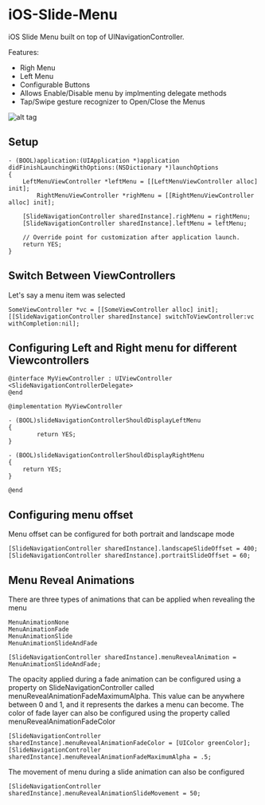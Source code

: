 iOS-Slide-Menu
==============

iOS Slide Menu built on top of UINavigationController.

Features: 
- Righ Menu
- Left Menu
- Configurable Buttons
- Allows Enable/Disable menu by implmenting delegate methods
- Tap/Swipe gesture recognizer to Open/Close the Menus

![alt tag](https://raw.github.com/aryaxt/iOS-Slide-Menu/master/screenshot.png)

Setup
---------
```
- (BOOL)application:(UIApplication *)application didFinishLaunchingWithOptions:(NSDictionary *)launchOptions
{
	LeftMenuViewController *leftMenu = [[LeftMenuViewController alloc] init];
        RightMenuViewController *righMenu = [[RightMenuViewController alloc] init];
	
	[SlideNavigationController sharedInstance].righMenu = rightMenu;
	[SlideNavigationController sharedInstance].leftMenu = leftMenu;
	
    // Override point for customization after application launch.
    return YES;
}
```
Switch Between ViewControllers
----------
Let's say a menu item was selected
```
SomeViewController *vc = [[SomeViewController alloc] init];
[[SlideNavigationController sharedInstance] switchToViewController:vc withCompletion:nil];
```
Configuring Left and Right menu for different Viewcontrollers
---------
```
@interface MyViewController : UIViewController <SlideNavigationControllerDelegate>
@end
```
```
@implementation MyViewController

- (BOOL)slideNavigationControllerShouldDisplayLeftMenu
{
        return YES;
}

- (BOOL)slideNavigationControllerShouldDisplayRightMenu
{
	return YES;
}

@end
```

Configuring menu offset
---------
Menu offset can be configured for both portrait and landscape mode
```
[SlideNavigationController sharedInstance].landscapeSlideOffset = 400;
[SlideNavigationController sharedInstance].portraitSlideOffset = 60;
```
Menu Reveal Animations
---------
There are three types of animations that can be applied when revealing the menu

```
MenuAnimationNone
MenuAnimationFade
MenuAnimationSlide
MenuAnimationSlideAndFade

[SlideNavigationController sharedInstance].menuRevealAnimation = MenuAnimationSlideAndFade;
```

The opacity applied during a fade animation can be configured using a property on SlideNavigationController called menuRevealAnimationFadeMaximumAlpha. This value can be anywhere between 0 and 1, and it represents the darkes a menu can become. The color of fade layer can also be configured using the property called menuRevealAnimationFadeColor
```
[SlideNavigationController sharedInstance].menuRevealAnimationFadeColor = [UIColor greenColor];
[SlideNavigationController sharedInstance].menuRevealAnimationFadeMaximumAlpha = .5;
```

The movement of menu during a slide animation can also be configured
```
[SlideNavigationController sharedInstance].menuRevealAnimationSlideMovement = 50;
```

